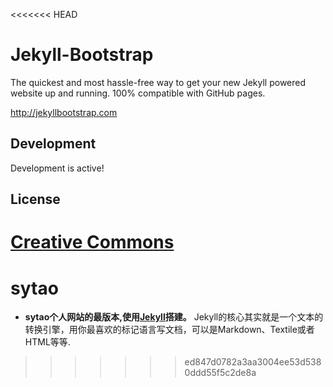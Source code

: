 <<<<<<< HEAD
# Jekyll-Bootstrap

The quickest and most hassle-free way to get your new Jekyll powered website up and running.
100% compatible with GitHub pages.

<http://jekyllbootstrap.com>

## Development

Development is active! 

## License

[Creative Commons](http://creativecommons.org/licenses/by-nc-sa/3.0/)
=======
# sytao

- **sytao个人网站的最版本,使用[Jekyll](http://jekyllbootstrap.com/)搭建。**
  Jekyll的核心其实就是一个文本的转换引擎，用你最喜欢的标记语言写文档，可以是Markdown、Textile或者HTML等等.
>>>>>>> ed847d0782a3aa3004ee53d5380ddd55f5c2de8a
